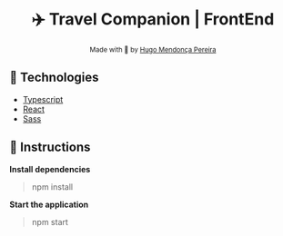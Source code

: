 <h1 align="center">✈️ Travel Companion | FrontEnd </h1>

<div align="center">
  <sub> Made with 💖 by
    <a href="https://github.com/hugompereira2">Hugo Mendonça Pereira</a>
  </sub>
</div>

## 🚀 Technologies

* [Typescript](https://www.typescriptlang.org/)      
* [React](https://reactjs.org/)      
* [Sass](https://sass-lang.com/)

## :checkered_flag: Instructions

**Install dependencies**

> npm install

**Start the application**

> npm start

